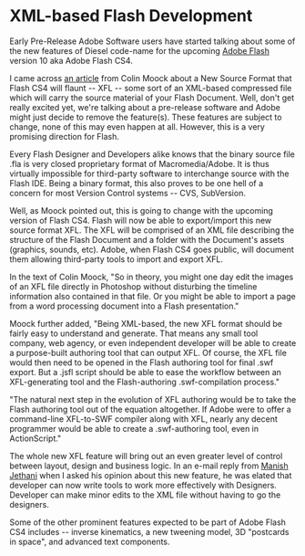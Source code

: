# XML-based Flash Development

Early Pre-Release Adobe Software users have started talking about some of the new features of Diesel code-name for the upcoming <a href="http://www.adobe.com/go/flash/">Adobe Flash</a> version 10 aka Adobe Flash CS4.

I came across <a href="http://www.moock.org/blog/archives/000269.html">an article</a> from Colin Moock about a New Source Format that Flash CS4 will flaunt -- XFL -- some sort of an XML-based compressed file which will carry the source material of your Flash Document. Well, don't get really excited yet, we're talking about a pre-release software and Adobe might just decide to remove the feature(s). These features are subject to change, none of this may even happen at all. However, this is a very promising direction for Flash.

Every Flash Designer and Developers alike knows that the binary source file .fla is very closed proprietary format of Macromedia/Adobe. It is thus virtually impossible for third-party software to interchange source with the Flash IDE. Being a binary format, this also proves to be one hell of a concern for most Version Control systems -- CVS, SubVersion.

Well, as Moock pointed out, this is going to change with the upcoming version of Flash CS4. Flash will now be able to export/import this new source format XFL. The XFL will be comprised of an XML file describing the structure of the Flash Document and a folder with the Document's assets (graphics, sounds, etc). Adobe, when Flash CS4 goes public, will document them allowing third-party tools to import and export XFL.

In the text of Colin Moock, "So in theory, you might one day edit the images of an XFL file directly in Photoshop without disturbing the timeline information also contained in that file. Or you might be able to import a page from a word processing document into a Flash presentation."

Moock further added, "Being XML-based, the new XFL format should be fairly easy to understand and generate. That means any small tool company, web agency, or even independent developer will be able to create a purpose-built authoring tool that can output XFL. Of course, the XFL file would then need to be opened in the Flash authoring tool for final .swf export. But a .jsfl script should be able to ease the workflow between an XFL-generating tool and the Flash-authoring .swf-compilation process."

"The natural next step in the evolution of XFL authoring would be to take the Flash authoring tool out of the equation altogether. If Adobe were to offer a command-line XFL-to-SWF compiler along with XFL, nearly any decent programmer would be able to create a .swf-authoring tool, even in ActionScript."

The whole new XFL feature will bring out an even greater level of control between layout, design and business logic. In an e-mail reply from <a href="http://manishjethani.com/">Manish Jethani</a> when I asked his opinion about this new feature, he was elated that developer can now write tools to work more effectively with Designers. Developer can make minor edits to the XML file without having to go the designers.

Some of the other prominent features expected to be part of Adobe Flash CS4 includes -- inverse kinematics, a new tweening model, 3D "postcards in space", and advanced text components.